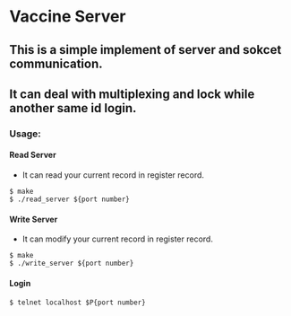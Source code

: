 # Vaccine Server

## This is a simple implement of server and sokcet communication.
## It can deal with multiplexing and lock while another same id login.

### Usage:
#### Read Server
- It can read your current record in register record.
```
$ make
$ ./read_server ${port number}
```

#### Write Server
- It can modify your current record in register record.
```
$ make
$ ./write_server ${port number}
```

#### Login
```
$ telnet localhost $P{port number}
```

